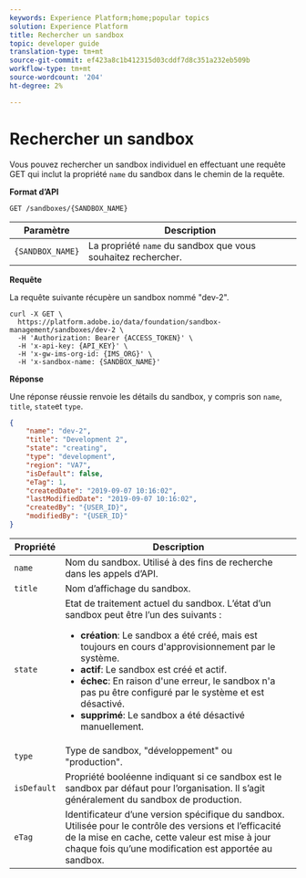 ```yaml
---
keywords: Experience Platform;home;popular topics
solution: Experience Platform
title: Rechercher un sandbox
topic: developer guide
translation-type: tm+mt
source-git-commit: ef423a8c1b412315d03cddf7d8c351a232eb509b
workflow-type: tm+mt
source-wordcount: '204'
ht-degree: 2%

---
```



# Rechercher un sandbox

Vous pouvez rechercher un sandbox individuel en effectuant une requête GET qui inclut la propriété `name` du sandbox dans le chemin de la requête.

**Format d’API**

```http
GET /sandboxes/{SANDBOX_NAME}
```

| Paramètre | Description |
| --- | --- |
| `{SANDBOX_NAME}` | La propriété `name` du sandbox que vous souhaitez rechercher. |

**Requête**

La requête suivante récupère un sandbox nommé &quot;dev-2&quot;.

```shell
curl -X GET \
  https://platform.adobe.io/data/foundation/sandbox-management/sandboxes/dev-2 \
  -H 'Authorization: Bearer {ACCESS_TOKEN}' \
  -H 'x-api-key: {API_KEY}' \
  -H 'x-gw-ims-org-id: {IMS_ORG}' \
  -H 'x-sandbox-name: {SANDBOX_NAME}'
```

**Réponse**

Une réponse réussie renvoie les détails du sandbox, y compris son `name`, `title`, `state`et `type`.

```json
{
    "name": "dev-2",
    "title": "Development 2",
    "state": "creating",
    "type": "development",
    "region": "VA7",
    "isDefault": false,
    "eTag": 1,
    "createdDate": "2019-09-07 10:16:02",
    "lastModifiedDate": "2019-09-07 10:16:02",
    "createdBy": "{USER_ID}",
    "modifiedBy": "{USER_ID}"
}
```

| Propriété | Description |
| --- | --- |
| `name` | Nom du sandbox. Utilisé à des fins de recherche dans les appels d’API. |
| `title` | Nom d’affichage du sandbox. |
| `state` | Etat de traitement actuel du sandbox. L’état d’un sandbox peut être l’un des suivants : <ul><li>**création**: Le sandbox a été créé, mais est toujours en cours d&#39;approvisionnement par le système.</li><li>**actif**: Le sandbox est créé et actif.</li><li>**échec**: En raison d&#39;une erreur, le sandbox n&#39;a pas pu être configuré par le système et est désactivé.</li><li>**supprimé**: Le sandbox a été désactivé manuellement.</li></ul> |
| `type` | Type de sandbox, &quot;développement&quot; ou &quot;production&quot;. |
| `isDefault` | Propriété booléenne indiquant si ce sandbox est le sandbox par défaut pour l’organisation. Il s’agit généralement du sandbox de production. |
| `eTag` | Identificateur d’une version spécifique du sandbox. Utilisée pour le contrôle des versions et l’efficacité de la mise en cache, cette valeur est mise à jour chaque fois qu’une modification est apportée au sandbox. |